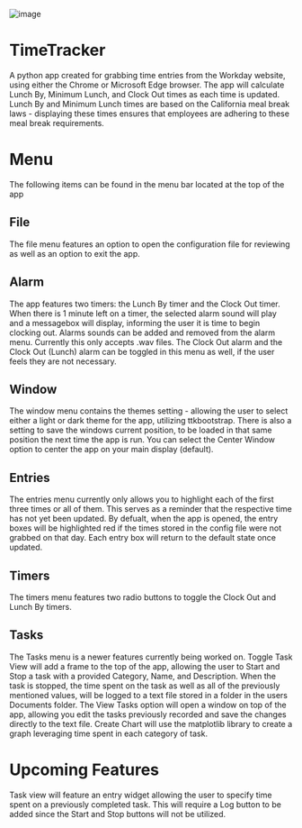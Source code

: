 ![image](https://github.com/nathanwlarsen/TimeTracker/assets/21229245/f75b9f42-e21a-4ef1-b5e4-a936ff0c24d0)

# TimeTracker
A python app created for grabbing time entries from the Workday website, using either the Chrome or Microsoft Edge browser. The app will calculate Lunch By, Minimum Lunch, and Clock Out times as each time is updated. Lunch By and Minimum Lunch times are based on the California meal break laws - displaying these times ensures that employees are adhering to these meal break requirements.

# Menu
The following items can be found in the menu bar located at the top of the app

## File
The file menu features an option to open the configuration file for reviewing as well as an option to exit the app.

## Alarm
The app features two timers: the Lunch By timer and the Clock Out timer. When there is 1 minute left on a timer, the selected alarm sound will play and a messagebox will display, informing the user it is time to begin clocking out. Alarms sounds can be added and removed from the alarm menu. Currently this only accepts .wav files. The Clock Out alarm and the Clock Out (Lunch) alarm can be toggled in this menu as well, if the user feels they are not necessary.

## Window
The window menu contains the themes setting - allowing the user to select either a light or dark theme for the app, utilizing ttkbootstrap. There is also a setting to save the windows current position, to be loaded in that same position the next time the app is run. You can select the Center Window option to center the app on your main display (default).

## Entries
The entries menu currently only allows you to highlight each of the first three times or all of them. This serves as a reminder that the respective time has not yet been updated. By defualt, when the app is opened, the entry boxes will be highlighted red if the times stored in the config file were not grabbed on that day. Each entry box will return to the default state once updated.

## Timers
The timers menu features two radio buttons to toggle the Clock Out and Lunch By timers.

## Tasks
The Tasks menu is a newer features currently being worked on. Toggle Task View will add a frame to the top of the app, allowing the user to Start and Stop a task with a provided Category, Name, and Description. When the task is stopped, the time spent on the task as well as all of the previously mentioned values, will be logged to a text file stored in a folder in the users Documents folder. The View Tasks option will open a window on top of the app, allowing you edit the tasks previously recorded and save the changes directly to the text file. Create Chart will use the matplotlib library to create a graph leveraging time spent in each category of task.

# Upcoming Features
Task view will feature an entry widget allowing the user to specify time spent on a previously completed task. This will require a Log button to be added since the Start and Stop buttons will not be utilized.
